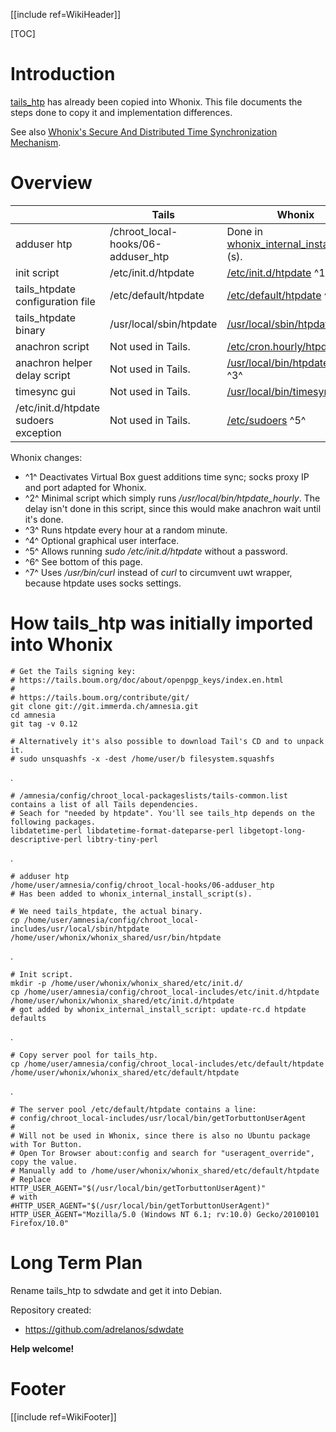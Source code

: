 [[include ref=WikiHeader]]

[TOC]

# Introduction #

[tails_htp](https://tails.boum.org/contribute/design/Time_syncing/) has already been copied into Whonix. This file documents the steps done to copy it and implementation differences.

See also [Whonix's Secure And Distributed Time Synchronization Mechanism](https://sourceforge.net/p/whonix/wiki/Security/#whonixs-secure-and-distributed-time-synchronization-mechanism).

# Overview #

| | Tails | Whonix
| ------------- |  ------------- | -------------
| adduser htp | /chroot_local-hooks/06-adduser_htp | Done in [whonix_internal_install_script](https://github.com/adrelanos/Whonix/blob/master/whonix_workstation/usr/local/bin/whonix_internal_install_script) (s).
| init script |/etc/init.d/htpdate | [/etc/init.d/htpdate](https://github.com/adrelanos/Whonix/blob/master/whonix_shared/etc/init.d/htpdate) ^1^
| tails_htpdate configuration file | /etc/default/htpdate | [/etc/default/htpdate](https://github.com/adrelanos/Whonix/blob/master/whonix_shared/etc/default/htpdate) ^6^
| tails_htpdate binary | /usr/local/sbin/htpdate	| [/usr/local/sbin/htpdate](https://github.com/adrelanos/Whonix/blob/master/whonix_shared/usr/local/sbin/htpdate) ^7^
| anachron script |Not used in Tails. | [/etc/cron.hourly/htpdate](https://github.com/adrelanos/Whonix/blob/master/whonix_shared/etc/cron.hourly/htpdate) ^2^
| anachron helper delay script |Not used in Tails. | [/usr/local/bin/htpdate_hourly](https://github.com/adrelanos/Whonix/blob/master/whonix_shared/usr/local/bin/htpdate_hourly) ^3^
| timesync gui |Not used in Tails. | [/usr/local/bin/timesync](https://github.com/adrelanos/Whonix/blob/master/whonix_shared/usr/local/bin/timesync) ^4^
| /etc/init.d/htpdate sudoers exception | Not used in Tails. | [/etc/sudoers](https://github.com/adrelanos/Whonix/blob/master/whonix_shared/etc/appendto_sudoers) ^5^

Whonix changes:

* ^1^ Deactivates Virtual Box guest additions time sync; socks proxy IP and port adapted for Whonix.
* ^2^ Minimal script which simply runs */usr/local/bin/htpdate_hourly*. The delay isn't done in this script, since this would make anachron wait until it's done.
* ^3^ Runs htpdate every hour at a random minute.
* ^4^ Optional graphical user interface.
* ^5^ Allows running *sudo /etc/init.d/htpdate* without a password.
* ^6^ See bottom of this page.
* ^7^ Uses */usr/bin/curl* instead of *curl* to circumvent uwt wrapper, because htpdate uses socks settings.

# How tails_htp was initially imported into Whonix #

    # Get the Tails signing key:
    # https://tails.boum.org/doc/about/openpgp_keys/index.en.html
    #
    # https://tails.boum.org/contribute/git/
    git clone git://git.immerda.ch/amnesia.git
    cd amnesia
    git tag -v 0.12

    # Alternatively it's also possible to download Tail's CD and to unpack it.
    # sudo unsquashfs -x -dest /home/user/b filesystem.squashfs

.

    # /amnesia/config/chroot_local-packageslists/tails-common.list contains a list of all Tails dependencies.
    # Seach for "needed by htpdate". You'll see tails_htp depends on the following packages.
    libdatetime-perl libdatetime-format-dateparse-perl libgetopt-long-descriptive-perl libtry-tiny-perl

.

    # adduser htp
    /home/user/amnesia/config/chroot_local-hooks/06-adduser_htp
    # Has been added to whonix_internal_install_script(s).

    # We need tails_htpdate, the actual binary.
    cp /home/user/amnesia/config/chroot_local-includes/usr/local/sbin/htpdate /home/user/whonix/whonix_shared/usr/bin/htpdate

.

    # Init script.
    mkdir -p /home/user/whonix/whonix_shared/etc/init.d/
    cp /home/user/amnesia/config/chroot_local-includes/etc/init.d/htpdate /home/user/whonix/whonix_shared/etc/init.d/htpdate
    # got added by whonix_internal_install_script: update-rc.d htpdate defaults

.

    # Copy server pool for tails_htp.
    cp /home/user/amnesia/config/chroot_local-includes/etc/default/htpdate /home/user/whonix/whonix_shared/etc/default/htpdate

.

    # The server pool /etc/default/htpdate contains a line:
    # config/chroot_local-includes/usr/local/bin/getTorbuttonUserAgent
    #
    # Will not be used in Whonix, since there is also no Ubuntu package with Tor Button.
    # Open Tor Browser about:config and search for "useragent_override", copy the value.
    # Manually add to /home/user/whonix/whonix_shared/etc/default/htpdate
    # Replace
    HTTP_USER_AGENT="$(/usr/local/bin/getTorbuttonUserAgent)"
    # with
    #HTTP_USER_AGENT="$(/usr/local/bin/getTorbuttonUserAgent)"
    HTTP_USER_AGENT="Mozilla/5.0 (Windows NT 6.1; rv:10.0) Gecko/20100101 Firefox/10.0"

# Long Term Plan #
Rename tails_htp to sdwdate and get it into Debian.

Repository created:

* https://github.com/adrelanos/sdwdate

**Help welcome!**

# Footer #
[[include ref=WikiFooter]]